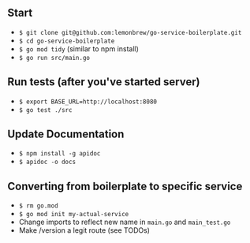 ## Start
- `$ git clone git@github.com:lemonbrew/go-service-boilerplate.git`
- `$ cd go-service-boilerplate`  
- `$ go mod tidy` (similar to npm install)
- `$ go run src/main.go`

## Run tests (after you've started server)
- `$ export BASE_URL=http://localhost:8080`
- `$ go test ./src`

## Update Documentation
- `$ npm install -g apidoc`
- `$ apidoc -o docs`

## Converting from boilerplate to specific service
- `$ rm go.mod`
- `$ go mod init my-actual-service`
- Change imports to reflect new name in `main.go` and `main_test.go`
- Make /version a legit route (see TODOs)
